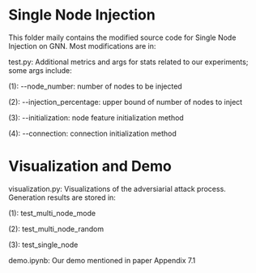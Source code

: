# Single Node Injection

This folder maily contains the modified source code for Single Node Injection on GNN. Most modifications are in:

test.py: Additional metrics and args for stats related to our experiments; some args include:

(1): --node_number: number of nodes to be injected

(2): --injection_percentage: upper bound of number of nodes to inject

(3): --initialization: node feature initialization method

(4): --connection: connection initialization method


# Visualization and Demo

visualization.py: Visualizations of the adversiarial attack process. Generation results are stored in:

(1): test_multi_node_mode

(2): test_multi_node_random

(3): test_single_node

demo.ipynb: Our demo mentioned in paper Appendix 7.1

